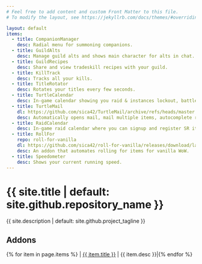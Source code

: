 ```yaml
---
# Feel free to add content and custom Front Matter to this file.
# To modify the layout, see https://jekyllrb.com/docs/themes/#overriding-theme-defaults

layout: default
items:
  - title: CompanionManager
    desc: Radial menu for summoning companions.
  - title: GuildAlts
    desc: Manage guild alts and shows main character for alts in chat.
  - title: GuildRecipes
    desc: Share and view tradeskill recipes with your guild.
  - title: KillTrack
    desc: Tracks all your kills.
  - title: TitleRotator
    desc: Rotates your titles every few seconds.
  - title: TurtleCalendar
    desc: In-game calendar showing you raid & instances lockout, battleground and Darkmoon faire timers.
  - title: TurtleMail
    dl: https://github.com/sica42/TurtleMail/archive/refs/heads/master.zip
    desc: Automatically opens mail, mail multiple items, autocomplete recipient names, shows collected gold.
  - title: RaidCalendar
    desc: In-game raid calendar where you can signup and register SR items in-game.
  - title: RollFor
    repo: roll-for-vanilla
    dl: https://github.com/sica42/roll-for-vanilla/releases/download/latest/RollFor.zip
    desc: An addon that automates rolling for items for vanilla WoW.
  - title: Speedometer
    desc: Shows your current running speed.
---
```



<h1>{{ site.title | default: site.github.repository_name }}</h1>
<p>{{ site.description | default: site.github.project_tagline }}</p>

## Addons

{% for item in page.items %}
| <a class="download" title="Download" href="{% if item.dl %}{{ item.dl }}{% else %}https://github.com/sica42/{{ item.title }}/archive/refs/heads/main.zip{% endif %}"></a><a class="github" title="Github page" href="https://github.com/sica42/{{ item.repo | default: item.title }}"><a href="./{{ item.title }}">{{ item.title }}</a> | {{ item.desc }}|{% endfor %}
